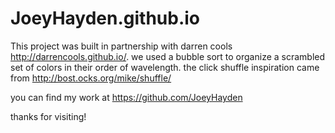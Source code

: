 JoeyHayden.github.io
====================
This project was built in partnership with darren cools http://darrencools.github.io/. we used a bubble sort to organize a scrambled set of colors in their order of wavelength. the click shuffle inspiration came from http://bost.ocks.org/mike/shuffle/ 

you can find my work at https://github.com/JoeyHayden

thanks for visiting!